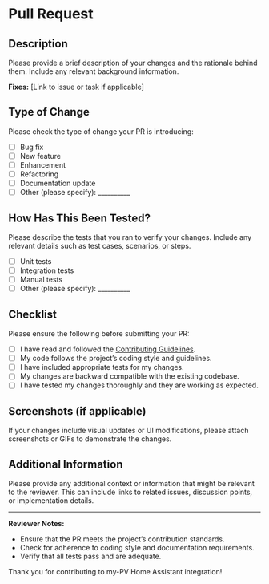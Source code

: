 # Pull Request

## Description

Please provide a brief description of your changes and the rationale behind them. Include any relevant background information.

**Fixes:** [Link to issue or task if applicable]

## Type of Change

Please check the type of change your PR is introducing:

- [ ] Bug fix
- [ ] New feature
- [ ] Enhancement
- [ ] Refactoring
- [ ] Documentation update
- [ ] Other (please specify): __________

## How Has This Been Tested?

Please describe the tests that you ran to verify your changes. Include any relevant details such as test cases, scenarios, or steps.

- [ ] Unit tests
- [ ] Integration tests
- [ ] Manual tests
- [ ] Other (please specify): __________

## Checklist

Please ensure the following before submitting your PR:

- [ ] I have read and followed the [Contributing Guidelines](https://github.com/EldarKarahasanovic/myPVHomeAssistant/blob/main/CONTRIBUTING.md).
- [ ] My code follows the project’s coding style and guidelines.
- [ ] I have included appropriate tests for my changes.
- [ ] My changes are backward compatible with the existing codebase.
- [ ] I have tested my changes thoroughly and they are working as expected.

## Screenshots (if applicable)

If your changes include visual updates or UI modifications, please attach screenshots or GIFs to demonstrate the changes.

## Additional Information

Please provide any additional context or information that might be relevant to the reviewer. This can include links to related issues, discussion points, or implementation details.

---

**Reviewer Notes:**

- Ensure that the PR meets the project’s contribution standards.
- Check for adherence to coding style and documentation requirements.
- Verify that all tests pass and are adequate.

Thank you for contributing to my-PV Home Assistant integration!


